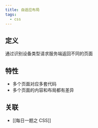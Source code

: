 ```yaml
---
title: 自适应布局
tags:
  - css
---
```

## 定义

通过识别设备类型请求服务端返回不同的页面

## 特性

- 多个页面对应多套代码
- 多个页面的内容和布局都有差异

## 关联

- [[每日一题之 CSS]]